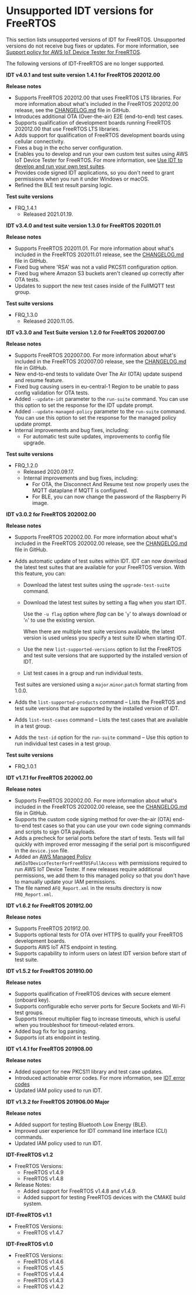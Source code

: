 # Unsupported IDT versions for FreeRTOS<a name="idt-unsupported-versions-afr"></a>

This section lists unsupported versions of IDT for FreeRTOS\. Unsupported versions do not receive bug fixes or updates\. For more information, see [Support policy for AWS IoT Device Tester for FreeRTOS](idt-support-policy.md)\.

The following versions of IDT\-FreeRTOS are no longer supported\.

**IDT v4\.0\.1 and test suite version 1\.4\.1 for FreeRTOS 202012\.00**

**Release notes**
+ Supports FreeRTOS 202012\.00 that uses FreeRTOS LTS libraries\. For more information about what's included in the FreeRTOS 202012\.00 release, see the [CHANGELOG\.md](https://github.com/aws/amazon-freertos/blob/202012.00/CHANGELOG.md) file in GitHub\.
+ Introduces additional OTA \(Over\-the\-air\) E2E \(end\-to\-end\) test cases\.
+ Supports qualification of development boards running FreeRTOS 202012\.00 that use FreeRTOS LTS libraries\.
+ Adds support for qualification of FreeRTOS development boards using cellular connectivity\.
+ Fixes a bug in the echo server configuration\.
+ Enables you to develop and run your own custom test suites using AWS IoT Device Tester for FreeRTOS\. For more information, see [Use IDT to develop and run your own test suites](idt-custom-tests.md)\.
+ Provides code signed IDT applications, so you don't need to grant permissions when you run it under Windows or macOS\.
+ Refined the BLE test result parsing logic\.

**Test suite versions**
+ FRQ\_1\.4\.1
  + Released 2021\.01\.19\.

**IDT v3\.4\.0 and test suite version 1\.3\.0 for FreeRTOS 202011\.01**

**Release notes**
+ Supports FreeRTOS 202011\.01\. For more information about what's included in the FreeRTOS 202011\.01 release, see the [CHANGELOG\.md](https://github.com/aws/amazon-freertos/blob/202011.01/CHANGELOG.md) file in GitHub\.
+ Fixed bug where 'RSA' was not a valid PKCS11 configuration option\.
+ Fixed bug where Amazon S3 buckets aren't cleaned up correctly after OTA tests\.
+ Updates to support the new test cases inside of the FullMQTT test group\.

**Test suite versions**
+ FRQ\_1\.3\.0
  + Released 2020\.11\.05\.

**IDT v3\.3\.0 and Test Suite version 1\.2\.0 for FreeRTOS 202007\.00**

**Release notes**
+ Supports FreeRTOS 202007\.00\. For more information about what's included in the FreeRTOS 202007\.00 release, see the [CHANGELOG\.md](https://github.com/aws/amazon-freertos/blob/202007.00/CHANGELOG.md) file in GitHub\.
+ New end\-to\-end tests to validate Over The Air \(OTA\) update suspend and resume feature\.
+ Fixed bug causing users in eu\-central\-1 Region to be unable to pass config validation for OTA tests\.
+ Added `--update-idt` parameter to the `run-suite` command\. You can use this option to set the response for the IDT update prompt\.
+ Added `--update-managed-policy` parameter to the `run-suite` command\. You can use this option to set the response for the managed policy update prompt\.
+ Internal improvements and bug fixes, including:
  + For automatic test suite updates, improvements to config file upgrade\.

**Test suite versions**
+ FRQ\_1\.2\.0
  + Released 2020\.09\.17\.
  + Internal improvements and bug fixes, including:
    + For OTA, the Disconnect And Resume test now properly uses the MQTT dataplane if MQTT is configured\.
    + For BLE, you can now change the password of the Raspberry Pi image\.

**IDT v3\.0\.2 for FreeRTOS 202002\.00**

**Release notes**
+ Supports FreeRTOS 202002\.00\. For more information about what's included in the FreeRTOS 202002\.00 release, see the [CHANGELOG\.md](https://github.com/aws/amazon-freertos/blob/202002.00/CHANGELOG.md) file in GitHub\.
+ Adds automatic update of test suites within IDT\. IDT can now download the latest test suites that are available for your FreeRTOS version\. With this feature, you can:
  + Download the latest test suites using the `upgrade-test-suite` command\. 
  + Download the latest test suites by setting a flag when you start IDT\.

    Use the `-u flag` option where *flag* can be '`y`' to always download or '`n`' to use the existing version\.

    When there are multiple test suite versions available, the latest version is used unless you specify a test suite ID when starting IDT\.
  + Use the new `list-supported-versions` option to list the FreeRTOS and test suite versions that are supported by the installed version of IDT\.
  + List test cases in a group and run individual tests\.

  Test suites are versioned using a `major`\.`minor`\.`patch` format starting from 1\.0\.0\.
+ Adds the `list-supported-products` command – Lists the FreeRTOS and test suite versions that are supported by the installed version of IDT\.
+ Adds `list-test-cases` command – Lists the test cases that are available in a test group\.
+ Adds the `test-id` option for the `run-suite` command – Use this option to run individual test cases in a test group\.

**Test suite versions**
+ FRQ\_1\.0\.1

**IDT v1\.7\.1 for FreeRTOS 202002\.00**

**Release notes**
+ Supports FreeRTOS 202002\.00\. For more information about what's included in the FreeRTOS 202002\.00 release, see the [ CHANGELOG\.md](https://github.com/aws/amazon-freertos/blob/202002.00/CHANGELOG.md) file in GitHub\.
+ Supports the custom code signing method for over\-the\-air \(OTA\) end\-to\-end test cases so that you can use your own code signing commands and scripts to sign OTA payloads\.
+ Adds a precheck for serial ports before the start of tests\. Tests will fail quickly with improved error messaging if the serial port is misconfigured in the `device.json` file\.
+ Added an [AWS Managed Policy](https://docs.aws.amazon.com/IAM/latest/UserGuide/access_policies_managed-vs-inline.html#aws-managed-policies) `AWSIoTDeviceTesterForFreeRTOSFullAccess` with permissions required to run AWS IoT Device Tester\. If new releases require additional permissions, we add them to this managed policy so that you don't have to manually update your IAM permissions\.
+ The file named `AFQ_Report.xml` in the results directory is now `FRQ_Report.xml`\.

**IDT v1\.6\.2 for FreeRTOS 201912\.00**

**Release notes**
+ Supports FreeRTOS 201912\.00\.
+ Supports optional tests for OTA over HTTPS to qualify your FreeRTOS development boards\.
+ Supports AWS IoT ATS endpoint in testing\.
+ Supports capability to inform users on latest IDT version before start of test suite\.

**IDT v1\.5\.2 for FreeRTOS 201910\.00**

**Release notes**
+ Supports qualification of FreeRTOS devices with secure element \(onboard key\)\.
+ Supports configurable echo server ports for Secure Sockets and Wi\-Fi test groups\.
+ Supports timeout multiplier flag to increase timeouts, which is useful when you troubleshoot for timeout\-related errors\.
+ Added bug fix for log parsing\.
+ Supports iot ats endpoint in testing\.

**IDT v1\.4\.1 for FreeRTOS 201908\.00**

**Release notes**
+ Added support for new PKCS11 library and test case updates\.
+ Introduced actionable error codes\. For more information, see [IDT error codes](dt-afr-troubleshooting.md#idt-error-codes)
+ Updated IAM policy used to run IDT\. 

**IDT v1\.3\.2 for FreeRTOS 201906\.00 Major**

**Release notes**
+ Added support for testing Bluetooth Low Energy \(BLE\)\.
+ Improved user experience for IDT command line interface \(CLI\) commands\.
+ Updated IAM policy used to run IDT\.

**IDT\-FreeRTOS v1\.2**
+ FreeRTOS Versions:
  + FreeRTOS v1\.4\.9
  + FreeRTOS v1\.4\.8
+ Release Notes:
  + Added support for FreeRTOS v1\.4\.8 and v1\.4\.9\.
  + Added support for testing FreeRTOS devices with the CMAKE build system\.

**IDT\-FreeRTOS v1\.1**
+ FreeRTOS Versions:
  + FreeRTOS v1\.4\.7

**IDT\-FreeRTOS v1\.0**
+ FreeRTOS Versions:
  + FreeRTOS v1\.4\.6
  + FreeRTOS v1\.4\.5
  + FreeRTOS v1\.4\.4
  + FreeRTOS v1\.4\.3
  + FreeRTOS v1\.4\.2